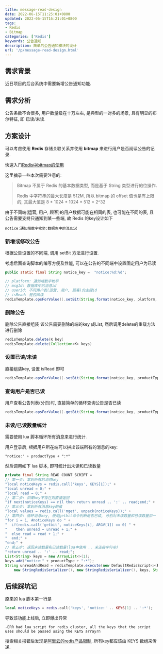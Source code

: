```yaml
---
title: message-read-design
date: 2022-06-15T11:25:01+0800
updated: 2022-06-15T16:21:01+0800
tags: 
- Redis 
- Bitmap
categories: ['Redis']
keywords: 公告通知
description: 简单的公告通知模块的设计
url: '/p/message-read-design.html'
---
```


## 需求背景

近日项目的后台系统中需要新增公告通知功能. 

## 需求分析

公告条数不会很多, 用户数量级在十万左右, 是典型的一对多的场景, 且有明显的布尔特征, 即 已读/未读.


## 方案设计

可以考虑使用 **Redis** 存储关联关系并使用 **bitmap** 来进行用户是否阅读公告的记录.

快速入门[Redis中bitmap的使用](https://zhuanlan.zhihu.com/p/401726844)

这里摘录一些本次需要注意的:

> Bitmap 不属于 Redis 的基本数据类型, 而是基于 String 类型进行的位操作.
> 
> Redis 中字符串的最大长度是 512M, 所以 bitmap 的 offset 值也是有上限的, 其最大值是 8 * 1024 * 1024 * 512  =  2^32

由于不同端(运营, 用户, 顾客)的用户数据可能在相同的表, 也可能在不同的表, 且公告需要支持只通知到某一些端, 故 Redis 的key设计如下

```
notice:通知端数字枚举:数据库中的消息id
```

### 新增或修改公告

根据公告设置的不同端, 调用 setBit 方法进行设置.

考虑后面查询脚本的编写方便及性能, 可以在公告的不同端中设置固定用户为已读

```java
public static final String notice_key =  "notice:%d:%d";

// platform: 通知端数字枚举
// msgId: 数据库中的消息id
// userId: 不同用户表(运营, 用户, 顾客)的主键id
// isRead: 是否阅读
redisTemplate.opsForValue().setBit(String.format(notice_key, platform, msgId), userId, isRead);
```

### 删除公告

删除公告直接组装 该公告需要删除的端的key 成List, 然后调用delete的重载方法进行删除

```java
redisTemplate.delete(K key)
redisTemplate.delete(Collection<K> keys)
```


### 设置已读/未读

直接组装key, 设置 isRead 即可

```java
redisTemplate.opsForValue().setBit(String.format(notice_key, productType, msgId), userId, isRead);
```

### 查询用户是否已读

用户查看公告列表(分页)时, 直接简单的循环查询公告是否已读 

```java
redisTemplate.opsForValue().getBit(String.format(notice_key, productType, msgId), userId);
```

### 未读/已读数量统计

需要使用 lua 脚本循环所有消息来进行统计.

用户登录后, 根据用户所在端可以拼出该端所有的消息的key: 
```text
"notice:" + productType + ":*"
```

然后调用如下 lua 脚本, 即可统计出未读和已读数量

```java
private final String READ_COUNT_SCRIPT =
// 第一步: 拿到所有的消息key
"local noticeKeys = redis.call('keys', KEYS[1]);" +
"local unread = 0;" +
"local read = 0;" +
// 第二步: 如果key不存在则直接返回
"if next(noticeKeys) == nil then return unread .. ':' .. read;end;" +
// 第三步: 拿到所有消息key的值
"local values = redis.call('mget', unpack(noticeKeys));" +
// 第四步: 循环消息key, 使用getbit命令判断是否已读, 分别对未读数量和已读数量加一
"for i = 1, #noticeKeys do " +
"  if(redis.call('getbit', noticeKeys[i], ARGV[1]) == 0) " +
"    then unread = unread + 1;" +
"  else read = read + 1;" +
"  end;" +
"end;" +
// 第五步: 返回未读数量和已读数量(lua中使用 .. 来连接字符串)
"return unread .. ':' .. read;";
List<String> keys = new ArrayList<>(1);
keys.add("notice:" + productType + ":*");
String unreadAndRead = redisTemplate.execute(new DefaultRedisScript<>(READ_COUNT_SCRIPT, String.class),
    new StringRedisSerializer(), new StringRedisSerializer(), keys, String.valueOf(userId));
```

## 后续踩坑记

原来的 lua 脚本第一行是
```lua
local noticeKeys = redis.call('keys', 'notice:' .. KEYS[1] .. ':*');
```

导致该功能上线后, 立即爆出异常
```text
-ERR bad lua script for redis cluster, all the keys that the script uses should be passed using the KEYS arrayrn
```

搜索相关报错后发现是[阿里云的redis产品限制](https://developer.aliyun.com/article/645851), 所有key都应该由 KEYS 数组来传递.
